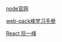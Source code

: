 [node官网](http://reactjs.cn/react/docs/package-management.html)

[web-pack峰学习手册](https://github.com/ruanyf/webpack-demos)

[React 阮一峰](http://www.ruanyifeng.com/blog/2015/03/react.html)